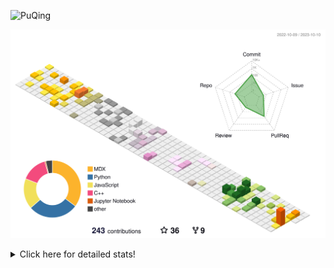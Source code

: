 ![PuQing](https://user-images.githubusercontent.com/27223114/171565019-9a56fae6-b08b-421f-99db-7e830da42371.png)

![](./profile-3d-contrib/profile-season-animate.svg)

<details>
<summary>Click here for detailed stats!</summary>

<!--START_SECTION:waka-->
![Lines of code](https://img.shields.io/badge/From%20Hello%20World%20I%27ve%20Written-809.9%20thousand%20lines%20of%20code-blue)

**🐱 My GitHub Data** 

> 📦 256.5 kB Used in GitHub's Storage 
 > 
> 🏆 197 Contributions in the Year 2023
 > 
> 🚫 Not Opted to Hire
 > 
> 📜 33 Public Repositories 
 > 
> 🔑 27 Private Repositories 
 > 
**I'm an Early 🐤** 

```text
🌞 Morning                438 commits         ████░░░░░░░░░░░░░░░░░░░░░   14.37 % 
🌆 Daytime                1510 commits        ████████████░░░░░░░░░░░░░   49.54 % 
🌃 Evening                292 commits         ██░░░░░░░░░░░░░░░░░░░░░░░   09.58 % 
🌙 Night                  808 commits         ███████░░░░░░░░░░░░░░░░░░   26.51 % 
```


📊 **This Week I Spent My Time On** 

```text
💬 Programming Languages: 
Markdown                 7 hrs 17 mins       ███████████████░░░░░░░░░░   60.10 % 
Python                   3 hrs 43 mins       ████████░░░░░░░░░░░░░░░░░   30.65 % 
YAML                     51 mins             ██░░░░░░░░░░░░░░░░░░░░░░░   07.03 % 
GDScript                 5 mins              ░░░░░░░░░░░░░░░░░░░░░░░░░   00.74 % 
HTML                     3 mins              ░░░░░░░░░░░░░░░░░░░░░░░░░   00.47 % 

🔥 Editors: 
Obsidian                 7 hrs 4 mins        ███████████████░░░░░░░░░░   58.34 % 
VS Code                  5 hrs 3 mins        ██████████░░░░░░░░░░░░░░░   41.66 % 

💻 Operating System: 
Windows                  7 hrs 19 mins       ███████████████░░░░░░░░░░   60.39 % 
WSL                      4 hrs 47 mins       ██████████░░░░░░░░░░░░░░░   39.48 % 
Linux                    0 secs              ░░░░░░░░░░░░░░░░░░░░░░░░░   00.13 % 
```


<!--END_SECTION:waka-->
</details>
